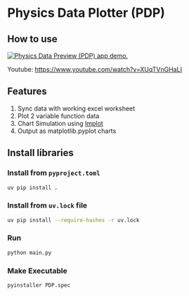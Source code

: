 # Physics Data Plotter (PDP)

## How to use

[<img src="./.github/videos/physics-data-preview-demo.gif" alt="Physics Data Preview (PDP) app demo." />](https://www.youtube.com/watch?v=XUqTVnGHaLI)

Youtube: https://www.youtube.com/watch?v=XUqTVnGHaLI

## Features

1. Sync data with working excel worksheet
2. Plot 2 variable function data
3. Chart Simulation using [Implot](https://github.com/epezent/implot)
4. Output as matplotlib.pyplot charts

## Install libraries

### Install from `pyproject.toml`

```bash
uv pip install .
```

### Install from `uv.lock` file

```bash
uv pip install --require-hashes -r uv.lock
```

### Run

```bash
python main.py
```

### Make Executable

```bash
pyinstaller PDP.spec
```
